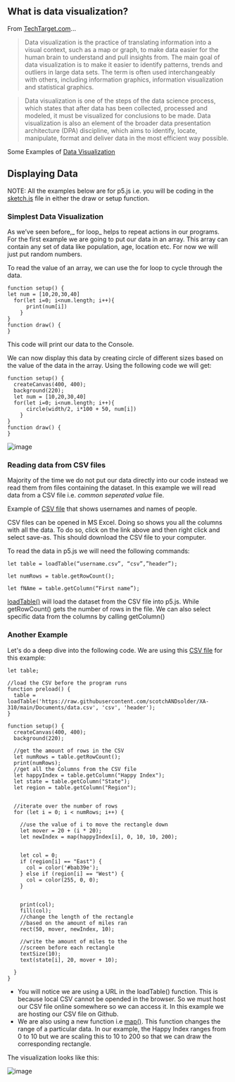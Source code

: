## What is data visualization?

From [TechTarget.com](https://www.techtarget.com/searchbusinessanalytics/definition/data-visualization)...


>Data visualization is the practice of translating information into a visual context, such as a map or graph, to make data easier for the human brain to understand and pull insights from. The main goal of data visualization is to make it easier to identify patterns, trends and outliers in large data sets. The term is often used interchangeably with others, including information graphics, information visualization and statistical graphics.

> Data visualization is one of the steps of the data science process, which states that after data has been collected, processed and modeled, it must be visualized for conclusions to be made. Data visualization is also an element of the broader data presentation architecture (DPA) discipline, which aims to identify, locate, manipulate, format and deliver data in the most efficient way possible.

Some Examples of [Data Visualization](https://www.tableau.com/learn/articles/best-beautiful-data-visualization-examples)


## Displaying Data
NOTE: All the examples below are for p5.js i.e. you will be coding in the [sketch.js](p5js.md) file in either the draw or setup function.

### Simplest Data Visualization
As we’ve seen before,_ for loop_ helps to repeat actions in our programs. For the first example we are going to put our data in an array. 
This array can contain any set of data like population, age, location etc. For now we will just put random numbers. 

To read the value of an array, we can use the for loop to cycle through the data.
```
function setup() {
let num = [10,20,30,40]
  for(let i=0; i<num.length; i++){
      print(num[i])
    }
}
function draw() {
}
```
This code will print our data to the Console.

We can now display this data by creating circle of different sizes based on the value of the data in the array. Using the following code we will get:
```
function setup() {
  createCanvas(400, 400);
  background(220);
  let num = [10,20,30,40]
  for(let i=0; i<num.length; i++){
      circle(width/2, i*100 + 50, num[i])
    }
}
function draw() {
}

```

![image](https://user-images.githubusercontent.com/70717743/161839635-52f487f1-f309-43e3-aaf1-98ce33a5afbd.png)


### Reading data from CSV files
Majority of the time we do not put our data directly into our code instead we read them from files containing the dataset. In this example we will read data from a CSV file i.e. _common seperated value_ file.

Example of [CSV file](https://raw.githubusercontent.com/scotchANDsolder/XA-310/main/Documents/username.csv) that shows usernames and names of people. 

CSV files can be opened in MS Excel. Doing so shows you all the columns with all the data. To do so, click on the link above and then right click and select save-as. This should download the CSV file to your computer. 

To read the data in p5.js we will need the following commands:
```
let table = loadTable(“username.csv”, “csv”,”header”);

let numRows = table.getRowCount();

let fNAme = table.getColumn(“First name”);
```
[loadTable()](https://p5js.org/reference/#/p5/loadTable) will load the dataset from the CSV file into p5.js. While getRowCount() gets the number of rows in the file. We can also select specific data from the columns by calling getColumn()

### Another Example
Let's do a deep dive into the following code. We are using this [CSV file](data.csv) for this example: 

```
let table;

//load the CSV before the program runs
function preload() {
  table = loadTable('https://raw.githubusercontent.com/scotchANDsolder/XA-310/main/Documents/data.csv', 'csv', 'header');
}

function setup() {
  createCanvas(400, 400);
  background(220);

  //get the amount of rows in the CSV
  let numRows = table.getRowCount();
  print(numRows);
  //get all the Columns from the CSV file 
  let happyIndex = table.getColumn("Happy Index");
  let state = table.getColumn("State");
  let region = table.getColumn("Region");
  

  //iterate over the number of rows
  for (let i = 0; i < numRows; i++) {

    //use the value of i to move the rectangle down
    let mover = 20 + (i * 20);
    let newIndex = map(happyIndex[i], 0, 10, 10, 200);
   

    let col = 0;
    if (region[i] == "East") {
      col = color('#bab39e');
    } else if (region[i] == "West") {
      col = color(255, 0, 0);
    } 


    print(col);
    fill(col);
    //change the length of the rectangle 
    //based on the amount of miles ran
    rect(50, mover, newIndex, 10);

    //write the amount of miles to the 
    //screen before each rectangle
    textSize(10);
    text(state[i], 20, mover + 10);

  }
}
```

- You will notice we are using a URL in the loadTable() function. This is because local CSV cannot be opended in the browser. So we must host our CSV file online somewhere so we can access it. In this example we are hosting our CSV file on Github. 
- We are also using a new function i.e [map()](https://p5js.org/reference/#/p5/map). This function changes the range of a particular data. In our example, the Happy Index ranges from 0 to 10 but we are scaling this to 10 to 200 so that we can draw the corresponding rectangle.

The visualization looks like this:

![image](https://user-images.githubusercontent.com/70717743/161847352-0670c4c1-d8af-4aa8-89d6-2ae26a36ed8b.png)

